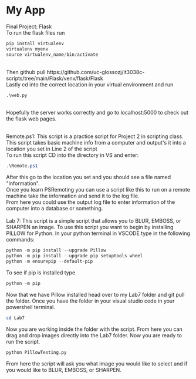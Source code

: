 My App
======
Final Project: Flask
<br />
To run the flask files run
<br />

```Powershell
pip install virtualenv
virtualenv myenv
source virtualenv_name/bin/activate
```
<br />
Then github pull https://github.com/uc-glossozj/it3038c-scripts/tree/main/Flask/venv/flask/Flask
<br />
Lastly cd into the correct location in your virtual environment and run
<br />


```Python python 
.\web.py
```
<br />
Hopefully the server works correctly and go to localhost:5000 to check out the flask web pages.
<br />
<br />

Remote.ps1:
This script is a practice script for Project 2 in scripting class. 
<br />
This script takes basic machine info from a computer and output's it into a location you set in Line 2 of the script
<br />
To run this script CD into the directory in VS and enter:
<br />
```Powershell
.\Remote.ps1
```
After this go to the location you set and you should see a file named "Information".
<br />
Once you learn PSRemoting you can use a script like this to run on a remote machine take the information and send it to the log file.
<br />
From here you could use the output log file to enter information of the computer into a database or something.
<br />
<br />
Lab 7:
This script is a simple script that allows you to BLUR, EMBOSS, or SHARPEN an image.
To use this script you want to begin by installing PILLOW for Python.
In your python terminal in VSCODE type in the following commands:
```PowerShell
python -m pip install --upgrade Pillow
python -m pip install --upgrade pip setuptools wheel
python -m ensurepip --default-pip
```
To see if pip is installed type
```PowerShell
python -m pip
```
Now that we have Pillow installed head over to my Lab7 folder and git pull the folder.
Once you have the folder in your visual studio code in your powershell terminal.
```PowerShell
cd Lab7
```
Now you are working inside the folder with the script. From here you can drag and drop images directly into the Lab7 folder.
Now you are ready to run the script.
```Python
python PillowTesting.py
```
From here the script will ask you what image you would like to select and if you would like to BLUR, EMBOSS, or SHARPEN.
